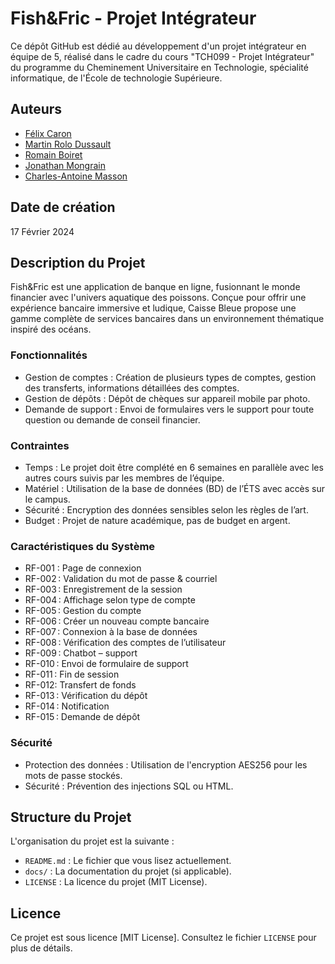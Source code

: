 # Fish&Fric - Projet Intégrateur

Ce dépôt GitHub est dédié au développement d'un projet intégrateur en équipe de 5, réalisé dans le cadre du cours "TCH099 - Projet Intégrateur" du programme du Cheminement Universitaire en Technologie, spécialité informatique, de l'École de technologie Supérieure.

## Auteurs

- [Félix Caron](https://github.com/FelixCaronn)
- [Martin Rolo Dussault](https://github.com/Martinrolo)
- [Romain Boiret](https://github.com/RomainBoiret)
- [Jonathan Mongrain](https://github.com/JonathanEts3000)
- [Charles-Antoine Masson](https://github.com/cH4rl3)

## Date de création

17 Février 2024

## Description du Projet

Fish&Fric est une application de banque en ligne, fusionnant le monde financier avec l'univers aquatique des poissons. Conçue pour offrir une expérience bancaire immersive et ludique, Caisse Bleue propose une gamme complète de services bancaires dans un environnement thématique inspiré des océans.

### Fonctionnalités

- Gestion de comptes : Création de plusieurs types de comptes, gestion des transferts, informations détaillées des comptes.
- Gestion de dépôts : Dépôt de chèques sur appareil mobile par photo.
- Demande de support : Envoi de formulaires vers le support pour toute question ou demande de conseil financier.

### Contraintes

- Temps : Le projet doit être complété en 6 semaines en parallèle avec les autres cours suivis par les membres de l’équipe.
- Matériel : Utilisation de la base de données (BD) de l’ÉTS avec accès sur le campus.
- Sécurité : Encryption des données sensibles selon les règles de l’art.
- Budget : Projet de nature académique, pas de budget en argent.

### Caractéristiques du Système

- RF-001 : Page de connexion 
- RF-002 : Validation du mot de passe & courriel 
- RF-003 : Enregistrement de la session 
- RF-004 : Affichage selon type de compte 
- RF-005 :  Gestion du compte 
- RF-006 :  Créer un nouveau compte bancaire 
- RF-007 : Connexion à la base de données 
- RF-008 :  Vérification des comptes de l’utilisateur 
- RF-009 :  Chatbot – support 
- RF-010 : Envoi de formulaire de support 
- RF-011 :  Fin de session 
- RF-012:  Transfert de fonds 
- RF-013 :  Vérification du dépôt 
- RF-014 :  Notification 
- RF-015 :  Demande de dépôt 

### Sécurité

- Protection des données : Utilisation de l'encryption AES256 pour les mots de passe stockés.
- Sécurité : Prévention des injections SQL ou HTML.

## Structure du Projet

L'organisation du projet est la suivante :

- `README.md` : Le fichier que vous lisez actuellement.
- `docs/` : La documentation du projet (si applicable).
- `LICENSE` : La licence du projet (MIT License).

## Licence

Ce projet est sous licence [MIT License]. Consultez le fichier `LICENSE` pour plus de détails.
